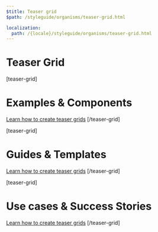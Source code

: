 ```yaml
---
$title: Teaser grid
$path: /styleguide/organisms/teaser-grid.html

localization:
  path: /{locale}/styleguide/organisms/teaser-grid.html
---
```

# Teaser Grid

[teaser-grid]
# Examples & Components

[](content/amp-dev/styleguide/organisms/teaser-grid/example.md)
[](content/amp-dev/styleguide/organisms/teaser-grid/example-2.md)
[](content/amp-dev/styleguide/organisms/teaser-grid/component.md)
[](content/amp-dev/styleguide/organisms/teaser-grid/component-2.md)

[Learn how to create teaser grids](content/amp-dev/styleguide/organisms/teaser-grid.md)
[/teaser-grid]

[teaser-grid]
# Guides & Templates

[](content/amp-dev/styleguide/organisms/teaser-grid/guide.md)
[](content/amp-dev/styleguide/organisms/teaser-grid/guide-2.md)
[](content/amp-dev/styleguide/organisms/teaser-grid/template.md)
[](content/amp-dev/styleguide/organisms/teaser-grid/template-2.md)

[Learn how to create teaser grids](content/amp-dev/styleguide/organisms/teaser-grid.md)
[/teaser-grid]

[teaser-grid]
# Use cases & Success Stories

[](content/amp-dev/styleguide/organisms/teaser-grid/use-case.md)
[](content/amp-dev/styleguide/organisms/teaser-grid/use-case-2.md)
[](content/amp-dev/styleguide/organisms/teaser-grid/success-story.md)
[](content/amp-dev/styleguide/organisms/teaser-grid/success-story-2.md)

[Learn how to create teaser grids](content/amp-dev/styleguide/organisms/teaser-grid.md)
[/teaser-grid]
